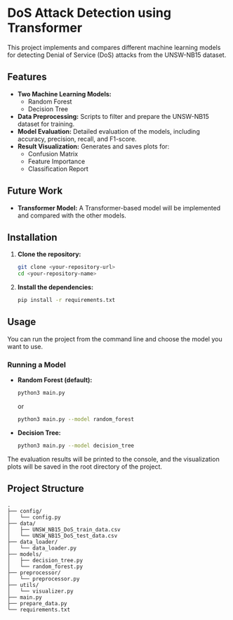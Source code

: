 # DoS Attack Detection using Transformer

This project implements and compares different machine learning models for detecting Denial of Service (DoS) attacks from the UNSW-NB15 dataset.

## Features

*   **Two Machine Learning Models:**
    *   Random Forest
    *   Decision Tree
*   **Data Preprocessing:** Scripts to filter and prepare the UNSW-NB15 dataset for training.
*   **Model Evaluation:** Detailed evaluation of the models, including accuracy, precision, recall, and F1-score.
*   **Result Visualization:** Generates and saves plots for:
    *   Confusion Matrix
    *   Feature Importance
    *   Classification Report

## Future Work

*   **Transformer Model:** A Transformer-based model will be implemented and compared with the other models.

## Installation

1.  **Clone the repository:**
    ```bash
    git clone <your-repository-url>
    cd <your-repository-name>
    ```
2.  **Install the dependencies:**
    ```bash
    pip install -r requirements.txt
    ```

## Usage

You can run the project from the command line and choose the model you want to use.

### Running a Model

*   **Random Forest (default):**
    ```bash
    python3 main.py
    ```
    or
    ```bash
    python3 main.py --model random_forest
    ```
*   **Decision Tree:**
    ```bash
    python3 main.py --model decision_tree
    ```

The evaluation results will be printed to the console, and the visualization plots will be saved in the root directory of the project.

## Project Structure

```
.
├── config/
│   └── config.py
├── data/
│   ├── UNSW_NB15_DoS_train_data.csv
│   └── UNSW_NB15_DoS_test_data.csv
├── data_loader/
│   └── data_loader.py
├── models/
│   ├── decision_tree.py
│   └── random_forest.py
├── preprocessor/
│   └── preprocessor.py
├── utils/
│   └── visualizer.py
├── main.py
├── prepare_data.py
└── requirements.txt
```
